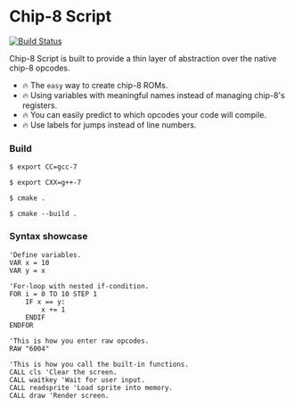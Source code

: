 # Chip-8 Script

[![Build Status](https://travis-ci.com/pauwell/chip8-script.svg?branch=master)](https://travis-ci.com/pauwell/chip8-script)


Chip-8 Script is built to provide a thin layer of abstraction over the native chip-8 opcodes.

* :fire: The `easy` way to create chip-8 ROMs.
* :fire: Using variables with meaningful names instead of managing chip-8's registers.
* :fire: You can easily predict to which opcodes your code will compile.
* :fire: Use labels for jumps instead of line numbers.

### Build

```$ export CC=gcc-7```

```$ export CXX=g++-7```

```$ cmake .```

```$ cmake --build .```

### Syntax showcase
```basic
'Define variables.
VAR x = 10
VAR y = x

'For-loop with nested if-condition.
FOR i = 0 TO 10 STEP 1
    IF x == y:
        x += 1
    ENDIF
ENDFOR

'This is how you enter raw opcodes.
RAW "6004"

'This is how you call the built-in functions.
CALL cls 'Clear the screen.
CALL waitkey 'Wait for user input.
CALL readsprite 'Load sprite into memory.
CALL draw 'Render screen.
```
